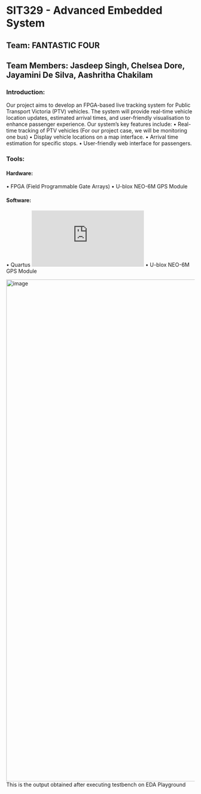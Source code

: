# SIT329 - Advanced Embedded System
## Team: FANTASTIC FOUR 
## Team Members: Jasdeep Singh, Chelsea Dore, Jayamini De Silva, Aashritha Chakilam

### Introduction: 
Our project aims to develop an FPGA-based live tracking system for Public Transport Victoria (PTV) vehicles. The system will provide real-time vehicle location updates, estimated arrival times, and user-friendly visualisation to enhance passenger experience.
Our system’s key features include:
• Real-time tracking of PTV vehicles (For our project case, we will be monitoring one bus)
• Display vehicle locations on a map interface.
• Arrival time estimation for specific stops.
• User-friendly web interface for passengers.

### Tools:

#### Hardware:
• FPGA (Field Programmable Gate Arrays)
• U-blox NEO-6M GPS Module

#### Software:
• Quartus ![Download Quartas](https://www.intel.com/content/www/us/en/support/programmable/support-resources/programming/tls-software.html)
• U-blox NEO-6M GPS Module



<img width="1339" alt="image" src="https://github.com/jassingh27/Fantastic4/assets/110685225/1ccdc6d1-1554-4d8b-9c98-334a7c65898b">
This is the output obtained after executing testbench on EDA Playground

